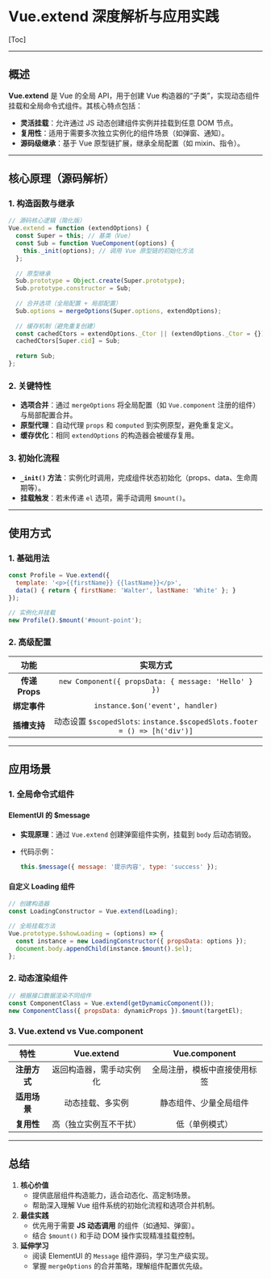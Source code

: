 # Vue.extend 深度解析与应用实践

[Toc]

---

## 概述
**Vue.extend** 是 Vue 的全局 API，用于创建 Vue 构造器的“子类”，实现动态组件挂载和全局命令式组件。其核心特点包括：

- **灵活挂载**：允许通过 JS 动态创建组件实例并挂载到任意 DOM 节点。
- **复用性**：适用于需要多次独立实例化的组件场景（如弹窗、通知）。
- **源码级继承**：基于 Vue 原型链扩展，继承全局配置（如 mixin、指令）。

---

## 核心原理（源码解析）
### 1. 构造函数与继承
```javascript
// 源码核心逻辑（简化版）
Vue.extend = function (extendOptions) {
  const Super = this; // 基类（Vue）
  const Sub = function VueComponent(options) {
    this._init(options); // 调用 Vue 原型链的初始化方法
  };
  
  // 原型继承
  Sub.prototype = Object.create(Super.prototype);
  Sub.prototype.constructor = Sub;
  
  // 合并选项（全局配置 + 局部配置）
  Sub.options = mergeOptions(Super.options, extendOptions);
  
  // 缓存机制（避免重复创建）
  const cachedCtors = extendOptions._Ctor || (extendOptions._Ctor = {});
  cachedCtors[Super.cid] = Sub;
  
  return Sub;
};
```

### 2. 关键特性

- **选项合并**：通过 `mergeOptions` 将全局配置（如 `Vue.component` 注册的组件）与局部配置合并。
- **原型代理**：自动代理 `props` 和 `computed` 到实例原型，避免重复定义。
- **缓存优化**：相同 `extendOptions` 的构造器会被缓存复用。

### 3. 初始化流程

- **`_init()` 方法**：实例化时调用，完成组件状态初始化（props、data、生命周期等）。
- **挂载触发**：若未传递 `el` 选项，需手动调用 `$mount()`。

------

## 使用方式

### 1. 基础用法

```javascript
const Profile = Vue.extend({
  template: '<p>{{firstName}} {{lastName}}</p>',
  data() { return { firstName: 'Walter', lastName: 'White' }; }
});

// 实例化并挂载
new Profile().$mount('#mount-point');
```

### 2. 高级配置

|    **功能**    |                         **实现方式**                         |
| :------------: | :----------------------------------------------------------: |
| **传递 Props** |     `new Component({ propsData: { message: 'Hello' } })`     |
|  **绑定事件**  |               `instance.$on('event', handler)`               |
|  **插槽支持**  | 动态设置 `$scopedSlots`: `instance.$scopedSlots.footer = () => [h('div')]` |

------

## 应用场景

### 1. 全局命令式组件

#### **ElementUI 的 $message**

- **实现原理**：通过 `Vue.extend` 创建弹窗组件实例，挂载到 `body` 后动态销毁。

- 代码示例：

  ```javascript
  this.$message({ message: '提示内容', type: 'success' });
  ```

#### **自定义 Loading 组件**

```javascript
// 创建构造器
const LoadingConstructor = Vue.extend(Loading);

// 全局挂载方法
Vue.prototype.$showLoading = (options) => {
  const instance = new LoadingConstructor({ propsData: options });
  document.body.appendChild(instance.$mount().$el);
};
```

### 2. 动态渲染组件

```javascript
// 根据接口数据渲染不同组件
const ComponentClass = Vue.extend(getDynamicComponent());
new ComponentClass({ propsData: dynamicProps }).$mount(targetEl);
```

### 3. Vue.extend vs Vue.component

|   **特性**   |      **Vue.extend**      |      **Vue.component**       |
| :----------: | :----------------------: | :--------------------------: |
| **注册方式** | 返回构造器，需手动实例化 | 全局注册，模板中直接使用标签 |
| **适用场景** |     动态挂载、多实例     |    静态组件、少量全局组件    |
|  **复用性**  |  高（独立实例互不干扰）  |        低（单例模式）        |

------

## 总结

1. **核心价值**
   - 提供底层组件构造能力，适合动态化、高定制场景。
   - 帮助深入理解 Vue 组件系统的初始化流程和选项合并机制。
2. **最佳实践**
   - 优先用于需要 **JS 动态调用** 的组件（如通知、弹窗）。
   - 结合 `$mount()` 和手动 DOM 操作实现精准挂载控制。
3. **延伸学习**
   - 阅读 ElementUI 的 `Message` 组件源码，学习生产级实现。
   - 掌握 `mergeOptions` 的合并策略，理解组件配置优先级。